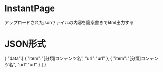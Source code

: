 # InstantPage
アップロードされたjsonファイルの内容を箇条書きでhtml出力する
# JSON形式
{
   "data":[
      {
         "item":"[分類]コンテンツ名",
         "url":"url"
      },
      {
        "item":"[分類]コンテンツ名",
         "url":"url"
      }
   ]
}
